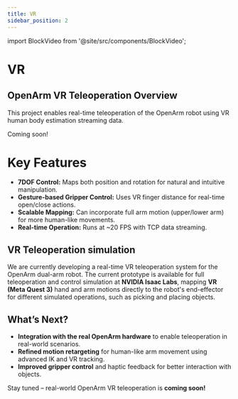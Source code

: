 ```yaml
---
title: VR
sidebar_position: 2
---
```


import BlockVideo from '@site/src/components/BlockVideo';

# VR

## OpenArm VR Teleoperation Overview

This project enables real-time teleoperation of the OpenArm robot using VR human body estimation streaming data.

Coming soon!
# Key Features
- **7DOF Control:** Maps both position and rotation for natural and intuitive manipulation.
- **Gesture-based Gripper Control:** Uses VR finger distance for real-time open/close actions.
- **Scalable Mapping:** Can incorporate full arm motion (upper/lower arm) for more human-like movements.
- **Real-time Operation:** Runs at ~20 FPS with TCP data streaming.

## VR Teleoperation simulation

We are currently developing a real-time VR teleoperation system for the OpenArm dual-arm robot.
The current prototype is available for full teleoperation and control simulation at **NVIDIA Isaac Labs**, mapping **VR (Meta Quest 3)** hand and arm motions directly to the robot's end-effector for different simulated operations, such as picking and placing objects.

<BlockVideo src="teleop/vr/simulation.mp4" width="65%"/>

## What’s Next?

- **Integration with the real OpenArm hardware** to enable teleoperation in real-world scenarios.
- **Refined motion retargeting** for human-like arm movement using advanced IK and VR tracking.
- **Improved gripper control** and haptic feedback for better interaction with objects.

Stay tuned – real-world OpenArm VR teleoperation is **coming soon!**
